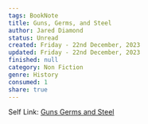 ```yaml
---
tags: BookNote
title: Guns, Germs, and Steel
author: Jared Diamond
status: Unread
created: Friday - 22nd December, 2023
updated: Friday - 22nd December, 2023
finished: null
category: Non Fiction
genre: History
consumed: 1
share: true
---
```


Self Link: [Guns Germs and Steel](Guns%20Germs%20and%20Steel.md)

